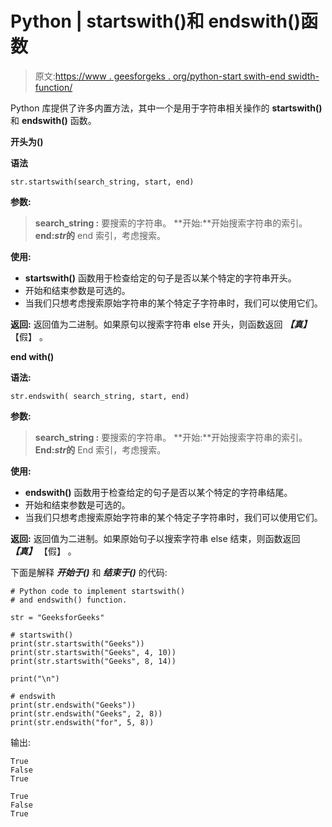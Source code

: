 # Python | startswith()和 endswith()函数

> 原文:[https://www . geesforgeks . org/python-start swith-end swidth-function/](https://www.geeksforgeeks.org/python-startswith-endswidth-function/)

Python 库提供了许多内置方法，其中一个是用于字符串相关操作的 **startswith()** 和 **endswith()** 函数。

**开头为()**

**语法**

```
str.startswith(search_string, start, end)
```

**参数:**

> **search_string :** 要搜索的字符串。
> **开始:**开始搜索字符串的索引。
> **end:***str***的** end 索引，考虑搜索。

**使用:**

*   **startswith()** 函数用于检查给定的句子是否以某个特定的字符串开头。
*   开始和结束参数是可选的。
*   当我们只想考虑搜索原始字符串的某个特定子字符串时，我们可以使用它们。

**返回:**
返回值为二进制。如果原句以搜索字符串 else 开头，则函数返回 ***【真】*** 【假】 。

**end with()**

**语法:**

```
str.endswith( search_string, start, end)
```

**参数:**

> **search_string :** 要搜索的字符串。
> **开始:**开始搜索字符串的索引。
> **End:***str***的** End 索引，考虑搜索。

**使用:**

*   **endswith()** 函数用于检查给定的句子是否以某个特定的字符串结尾。
*   开始和结束参数是可选的。
*   当我们只想考虑搜索原始字符串的某个特定子字符串时，我们可以使用它们。

**返回:**
返回值为二进制。如果原始句子以搜索字符串 else 结束，则函数返回 ***【真】*** 【假】 。

下面是解释 ***开始于()*** 和 ***结束于()*** 的代码:

```
# Python code to implement startswith()
# and endswith() function.

str = "GeeksforGeeks"

# startswith()
print(str.startswith("Geeks"))
print(str.startswith("Geeks", 4, 10))
print(str.startswith("Geeks", 8, 14))

print("\n")

# endswith
print(str.endswith("Geeks"))
print(str.endswith("Geeks", 2, 8))
print(str.endswith("for", 5, 8))
```

输出:

```
True
False
True

True
False
True
```